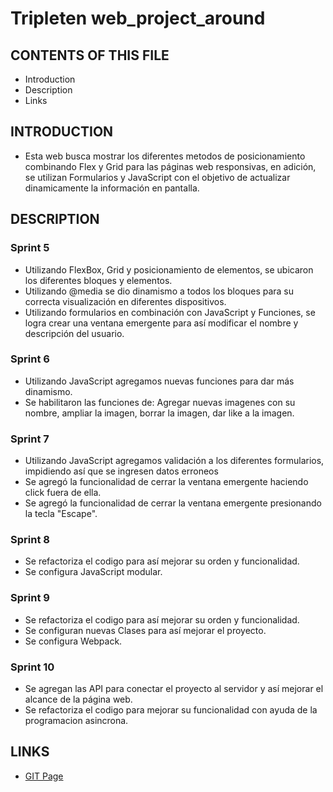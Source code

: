 # Tripleten web_project_around

## CONTENTS OF THIS FILE
* Introduction
* Description
* Links

## INTRODUCTION
* Esta web busca mostrar los diferentes metodos de posicionamiento combinando Flex y Grid para las páginas web responsivas, en adición, se utilizan Formularios y JavaScript con el objetivo de actualizar dinamicamente la información en pantalla.

## DESCRIPTION
### Sprint 5
* Utilizando FlexBox, Grid y posicionamiento de elementos, se ubicaron los diferentes bloques y elementos.
* Utilizando @media se dio dinamismo a todos los bloques para su correcta visualización en diferentes dispositivos.
* Utilizando formularios en combinación con JavaScript y Funciones, se logra crear una ventana emergente para así modificar el nombre y descripción del usuario.
### Sprint 6
* Utilizando JavaScript agregamos nuevas funciones para dar más dinamismo.
* Se habilitaron las funciones de: Agregar nuevas imagenes con su nombre, ampliar la imagen, borrar la imagen, dar like a la imagen.
### Sprint 7
* Utilizando JavaScript agregamos validación a los diferentes formularios, impidiendo así que se ingresen datos erroneos 
* Se agregó la funcionalidad de cerrar la ventana emergente haciendo click fuera de ella.
* Se agregó la funcionalidad de cerrar la ventana emergente presionando la tecla "Escape".
### Sprint 8
* Se refactoriza el codigo para así mejorar su orden y funcionalidad.
* Se configura JavaScript modular.
### Sprint 9
* Se refactoriza el codigo para así mejorar su orden y funcionalidad.
* Se configuran nuevas Clases para así mejorar el proyecto.
* Se configura Webpack.
### Sprint 10
* Se agregan las API para conectar el proyecto al servidor y así mejorar el alcance de la página web.
* Se refactoriza el codigo para mejorar su funcionalidad con ayuda de la programacion asincrona.

## LINKS
* [GIT Page](https://sancoroso1.github.io/web_project_around/)